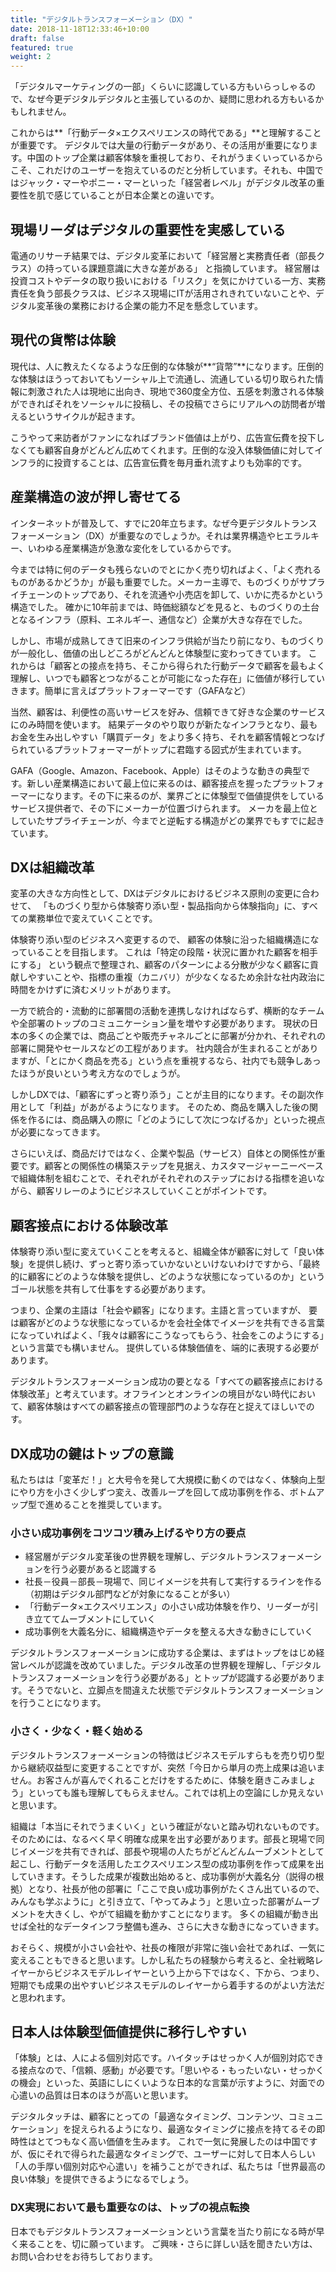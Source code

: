 ```yaml
---
title: "デジタルトランスフォーメーション（DX）"
date: 2018-11-18T12:33:46+10:00
draft: false
featured: true
weight: 2
---
```

「デジタルマーケティングの一部」くらいに認識している方もいらっしゃるので、なぜ今更デジタルデジタルと主張しているのか、疑問に思われる方もいるかもしれません。

これからは**「行動データ×エクスペリエンスの時代である」**と理解することが重要です。
デジタルでは大量の行動データがあり、その活用が重要になります。中国のトップ企業は顧客体験を重視しており、それがうまくいっているからこそ、これだけのユーザーを抱えているのだと分析しています。それも、中国ではジャック・マーやポニー・マーといった「経営者レベル」がデジタル改革の重要性を肌で感じていることが日本企業との違いです。

## 現場リーダはデジタルの重要性を実感している
電通のリサーチ結果では、デジタル変革において「経営層と実務責任者（部長クラス）の持っている課題意識に大きな差がある」 と指摘しています。
経営層は投資コストやデータの取り扱いにおける「リスク」を気にかけている一方、実務責任を負う部長クラスは、ビジネス現場にITが活用されきれていないことや、デジタル変革後の業務における企業の能力不足を懸念しています。


## 現代の貨幣は体験
現代は、人に教えたくなるような圧倒的な体験が**“貨幣”**になります。圧倒的な体験はほうっておいてもソーシャル上で流通し、流通している切り取られた情報に刺激された人は現地に出向き、現地で360度全方位、五感を刺激される体験ができればそれをソーシャルに投稿し、その投稿でさらにリアルへの訪問者が増えるというサイクルが起きます。

こうやって来訪者がファンになればブランド価値は上がり、広告宣伝費を投下しなくても顧客自身がどんどん広めてくれます。圧倒的な没入体験価値に対してインフラ的に投資することは、広告宣伝費を毎月垂れ流すよりも効率的です。

## 産業構造の波が押し寄せてる
インターネットが普及して、すでに20年立ちます。なぜ今更デジタルトランスフォーメーション（DX）が重要なのでしょうか。それは業界構造やヒエラルキー、いわゆる産業構造が急激な変化をしているからです。

今までは特に何のデータも残らないのでとにかく売り切ればよく、「よく売れるものがあるかどうか」が最も重要でした。メーカー主導で、ものづくりがサプライチェーンのトップであり、それを流通や小売店を卸して、いかに売るかという構造でした。
確かに10年前までは、時価総額などを見ると、ものづくりの土台となるインフラ（原料、エネルギー、通信など）企業が大きな存在でした。 

しかし、市場が成熟してきて旧来のインフラ供給が当たり前になり、ものづくりが一般化し、価値の出しどころがどんどんと体験型に変わってきています。
これからは「顧客との接点を持ち、そこから得られた行動データで顧客を最もよく理解し、いつでも顧客とつながることが可能になった存在」に価値が移行していきます。簡単に言えばプラットフォーマーです（GAFAなど）

当然、顧客は、利便性の高いサービスを好み、信頼できて好きな企業のサービスにのみ時間を使います。 結果データのやり取りが新たなインフラとなり、最もお金を生み出しやすい「購買データ」をより多く持ち、それを顧客情報とつなげられているプラットフォーマーがトップに君臨する図式が生まれています。

GAFA（Google、Amazon、Facebook、Apple）はそのような動きの典型です。新しい産業構造において最上位に来るのは、顧客接点を握ったプラットフォーマーになります。その下に来るのが、業界ごとに体験型で価値提供をしているサービス提供者で、その下にメーカーが位置づけられます。
メーカを最上位としていたサプライチェーンが、今までと逆転する構造がどの業界でもすでに起きています。

## DXは組織改革
変革の大きな方向性として、DXはデジタルにおけるビジネス原則の変更に合わせて、
「ものづくり型から体験寄り添い型・製品指向から体験指向」に、すべての業務単位で変えていくことです。

体験寄り添い型のビジネスへ変更するので、 顧客の体験に沿った組織構造になっていることを目指します。
これは「特定の段階・状況に置かれた顧客を相手にする」 という観点で整理され、顧客のパターンによる分散が少なく顧客に貢献しやすいことや、指標の重複（カニバリ）が少なくなるため余計な社内政治に時間をかけずに済むメリットがあります。

一方で統合的・流動的に部署間の活動を連携しなければならず、横断的なチームや全部署のトップのコミュニケーション量を増やす必要があります。 
現状の日本の多くの企業では、商品ごとや販売チャネルごとに部署が分かれ、それぞれの部署に開発やセールスなどの工程があります。
社内競合が生まれることがありますが、「とにかく商品を売る」という点を重視するなら、社内でも競争しあったほうが良いという考え方なのでしょうが。

しかしDXでは、「顧客にずっと寄り添う」ことが主目的になります。その副次作用として「利益」があがるようになります。
そのため、商品を購入した後の関係を作るには、商品購入の際に「どのようにして次につなげるか」といった視点が必要になってきます。

さらにいえば、商品だけではなく、企業や製品（サービス）自体との関係性が重要です。顧客との関係性の構築ステップを見据え、カスタマージャーニーベースで組織体制を組むことで、それぞれがそれぞれのステップにおける指標を追いながら、顧客リレーのようにビジネスしていくことがポイントです。

## 顧客接点における体験改革
体験寄り添い型に変えていくことを考えると、組織全体が顧客に対して「良い体験」を提供し続け、ずっと寄り添っていかないといけないわけですから、「最終的に顧客にどのような体験を提供し、どのような状態になっているのか」というゴール状態を共有して仕事をする必要があります。

つまり、企業の主語は「社会や顧客」になります。主語と言っていますが、 要は顧客がどのような状態になっているかを会社全体でイメージを共有できる言葉になっていればよく、「我々は顧客にこうなってもらう、社会をこのようにする」という言葉でも構いません。
提供している体験価値を、端的に表現する必要があります。

デジタルトランスフォーメーション成功の要となる「すべての顧客接点における体験改革」と考えています。オフラインとオンラインの境目がない時代において、顧客体験はすべての顧客接点の管理部門のような存在と捉えてほしいでのす。

## DX成功の鍵はトップの意識
私たちはは「変革だ！」と大号令を発して大規模に動くのではなく、体験向上型にやり方を小さく少しずつ変え、改善ループを回して成功事例を作る、ボトムアップ型で進めることを推奨しています。


### 小さい成功事例をコツコツ積み上げるやり方の要点
- 経営層がデジタル変革後の世界観を理解し、デジタルトランスフォーメーションを行う必要があると認識する
- 社長－役員－部長－現場で、同じイメージを共有して実行するラインを作る（初期はデジタル部門などが対象になることが多い）
- 「行動データ×エクスペリエンス」の小さい成功体験を作り、リーダーが引き立ててムーブメントにしていく
- 成功事例を大義名分に、組織構造やデータを整える大きな動きにしていく

デジタルトランスフォーメーションに成功する企業は、まずはトップをはじめ経営レベルが認識を改めていました。デジタル改革の世界観を理解し、「デジタルトランスフォーメーションを行う必要がある」とトップが認識する必要があります。そうでないと、立脚点を間違えた状態でデジタルトランスフォーメーションを行うことになります。

###  小さく・少なく・軽く始める
デジタルトランスフォーメーションの特徴はビジネスモデルすらもを売り切り型から継続収益型に変更することですが、突然「今日から単月の売上成果は追いません。お客さんが喜んでくれることだけをするために、体験を磨きこみましょう」といっても誰も理解してもらえません。これでは机上の空論にしか見えないと思います。

組織は「本当にそれでうまくいく」という確証がないと踏み切れないものです。 そのためには、なるべく早く明確な成果を出す必要があります。部長と現場で同じイメージを共有できれば、部長や現場の人たちがどんどんムーブメントとして起こし、行動データを活用したエクスペリエンス型の成功事例を作って成果を出していきます。そうした成果が複数出始めると、成功事例が大義名分（説得の根拠）となり、社長が他の部署に「ここで良い成功事例がたくさん出ているので、みんなも学ぶように」と引き立て、「やってみよう」と思い立った部署がムーブメントを大きくし、やがて組織を動かすことになります。
多くの組織が動き出せば全社的なデータインフラ整備も進み、さらに大きな動きになっていきます。 

おそらく、規模が小さい会社や、社長の権限が非常に強い会社であれば、一気に変えることもできると思います。しかし私たちの経験から考えると、全社戦略レイヤーからビジネスモデルレイヤーという上から下ではなく、下から、つまり、短期でも成果の出やすいビジネスモデルのレイヤーから着手するのがよい方法だと思われます。

## 日本人は体験型価値提供に移行しやすい
「体験」とは、人による個別対応です。ハイタッチはせっかく人が個別対応できる接点なので、「信頼、感動」が必要です。「思いやる・もったいない・せっかくの機会」といった、英語にしにくいような日本的な言葉が示すように、対面での心遣いの品質は日本のほうが高いと思います。

デジタルタッチは、顧客にとっての「最適なタイミング、コンテンツ、コミュニケーション」を捉えられるようになり、最適なタイミングに接点を持てるその即時性はとてつもなく高い価値を生みます。
これで一気に発展したのは中国ですが、仮にそれで得られた最適なタイミングで、ユーザーに対して日本人らしい「人の手厚い個別対応や心遣い」を補うことができれば、私たちは「世界最高の良い体験」を提供できるようになるでしょう。

### DX実現において最も重要なのは、トップの視点転換
日本でもデジタルトランスフォーメーションという言葉を当たり前になる時が早く来ることを、切に願っています。
ご興味・さらに詳しい話を聞きたい方は、お問い合わせをお待ちしております。


